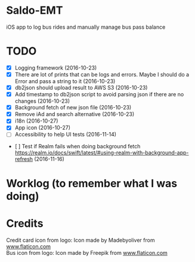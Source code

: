 # Saldo-EMT
iOS app to log bus rides and manually manage bus pass balance

# TODO
- [x] Logging framework (2016-10-23)
- [x] There are lot of prints that can be logs and errors. Maybe I should do a Error and pass a string to it (2016-10-23)
- [x] db2json should upload result to AWS S3 (2016-10-23)
- [x] Add timestamp to db2json script to avoid parsing json if there are no changes (2016-10-23)
- [x] Background fetch of new json file (2016-10-23)
- [x] Remove iAd and search alternative (2016-10-23)
- [x] i18n (2016-10-27)
- [x] App icon (2016-10-27)
- [ ] Accessibility to help UI tests (2016-11-14)
- [ ] Test if Realm fails when doing background fetch https://realm.io/docs/swift/latest/#using-realm-with-background-app-refresh (2016-11-16)

# Worklog (to remember what I was doing)

# Credits

Credit card icon from logo: Icon made by Madebyoliver from www.flaticon.com  
Bus icon from logo: Icon made by Freepik from www.flaticon.com
